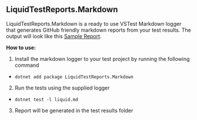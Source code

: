 ## LiquidTestReports.Markdown

LiquidTestReports.Markdown is a ready to use VSTest Markdown logger that generates GitHub friendly markdown reports from your test results.
The output will look like this [Sample Report](https://github.com/kurtmkurtm/LiquidTestReports/blob/master/docs/samples/xUnit.md).

**How to use:**
1. Install the markdown logger to your test project by running the following command
- `dotnet add package LiquidTestReports.Markdown`
2. Run the tests using the supplied logger
- `dotnet test -l liquid.md`
3. Report will be generated in the test results folder